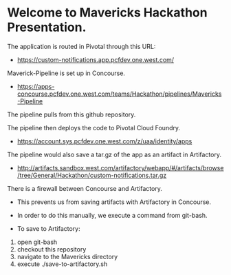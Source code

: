 # Welcome to Mavericks Hackathon Presentation.

The application is routed in Pivotal through this URL:
 - https://custom-notifications.app.pcfdev.one.west.com/
 

Maverick-Pipeline is set up in Concourse.
 - https://apps-concourse.pcfdev.one.west.com/teams/Hackathon/pipelines/Mavericks-Pipeline

The pipeline pulls from this github repository.

The pipeline then deploys the code to Pivotal Cloud Foundry.
 - https://account.sys.pcfdev.one.west.com/z/uaa/identity/apps

The pipeline would also save a tar.gz of the app as an artifact in Artifactory.
 - http://artifacts.sandbox.west.com/artifactory/webapp/#/artifacts/browse/tree/General/Hackathon/custom-notifications.tar.gz
 
There is a firewall between Concourse and Artifactory.

 - This prevents us from saving artifacts with Artifactory in Concourse.

 - In order to do this manually, we execute a command from git-bash.

 - To save to Artifactory:
  1. open git-bash
  1. checkout this repository
  1. navigate to the Mavericks directory
  1. execute ./save-to-artifactory.sh
  



